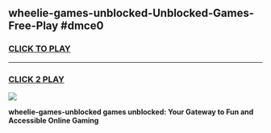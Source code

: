 
## wheelie-games-unblocked-Unblocked-Games-Free-Play #dmce0
<h3>
<a href="https://us.freeplayer.one?title=wheelie-games-unblocked&ref=9M">CLICK TO PLAY</a></h3>
<hr>

<h3>
<a href="https://us.freeplayer.one?title=wheelie-games-unblocked&ref=9M">CLICK 2 PLAY</a>
  
</h3>

<a href="https://us.freeplayer.one?title=wheelie-games-unblocked&ref=9M"><img src="https://clearcache.store/games.png"></a>


**wheelie-games-unblocked games unblocked: Your Gateway to Fun and Accessible Online Gaming**
